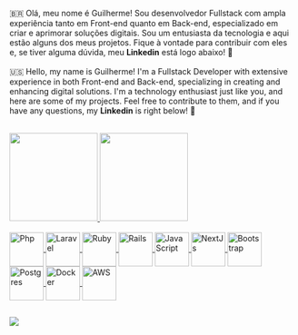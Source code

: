 🇧🇷 Olá, meu nome é Guilherme! Sou desenvolvedor Fullstack com ampla experiência tanto em Front-end quanto em Back-end, especializado em criar e aprimorar soluções digitais. Sou um entusiasta da tecnologia e aqui estão alguns dos meus projetos. Fique à vontade para contribuir com eles e, se tiver alguma dúvida, meu <strong>Linkedin</strong> está logo abaixo! 🔽
<br>
<br>
🇺🇸 Hello, my name is Guilherme! I'm a Fullstack Developer with extensive experience in both Front-end and Back-end, specializing in creating and enhancing digital solutions. I'm a technology enthusiast just like you, and here are some of my projects.
 Feel free to contribute to them, and if you have any questions, my <strong>Linkedin</strong> is right below! 🔽
<br>
<br>

<div>
  <a href="https://github.com/guilhermeaquinop">
  <img height="155em" src="https://github-readme-stats.vercel.app/api?username=guilhermeaquinop&show_icons=true&theme=dark&include_all_commits=true&count_private=true"/>
  <img height="155em" src="https://github-readme-stats.vercel.app/api/top-langs/?username=guilhermeaquinop&layout=compact&langs_count=7&theme=dark"/>
</div>

<div style="display: inline_block"><br>
  <img align="center" alt="Php" height="60" width="60" src="https://cdn.jsdelivr.net/gh/devicons/devicon/icons/php/php-original.svg"/>
  <img align="center" alt="Laravel" height="60" width="60" src="https://cdn.jsdelivr.net/gh/devicons/devicon@latest/icons/laravel/laravel-original-wordmark.svg"/>
  <img align="center" alt="Ruby" height="60" width="60" src="https://cdn.jsdelivr.net/gh/devicons/devicon@latest/icons/ruby/ruby-plain-wordmark.svg"/>
  <img align="center" alt="Rails" height="60" width="60" src="https://cdn.jsdelivr.net/gh/devicons/devicon@latest/icons/rails/rails-plain-wordmark.svg"/>
  <img align="center" alt="JavaScript" height="60" width="60" src="https://cdn.jsdelivr.net/gh/devicons/devicon/icons/javascript/javascript-original.svg"/>
  <img align="center" alt="NextJs" height="60" width="60" src="https://cdn.jsdelivr.net/gh/devicons/devicon@latest/icons/nextjs/nextjs-original.svg"/>
  <img align="center" alt="Bootstrap" height="60" width="60" src="https://cdn.jsdelivr.net/gh/devicons/devicon@latest/icons/bootstrap/bootstrap-original-wordmark.svg"/>
  <img align="center" alt="Postgres" height="60" width="60" src="https://cdn.jsdelivr.net/gh/devicons/devicon@latest/icons/postgresql/postgresql-original-wordmark.svg"/>
  <img align="center" alt="Docker" height="60" width="60" src="https://cdn.jsdelivr.net/gh/devicons/devicon@latest/icons/docker/docker-original-wordmark.svg"/>
  <img align="center" alt="AWS" height="60" width="60" src="https://cdn.jsdelivr.net/gh/devicons/devicon@latest/icons/amazonwebservices/amazonwebservices-original-wordmark.svg"/>
</div>
          
  ##
  
 <div>
   <a href="https://www.linkedin.com/in/guilherme-de-aquino-72b7a020b/" target="_blank"><img src="https://img.shields.io/badge/-LinkedIn-%230077B5?style=for-the-badge&logo=linkedin&logoColor=white" target="_blank"></a>
</div>

 

